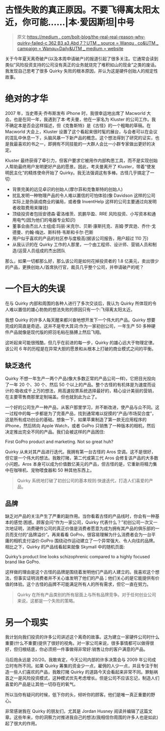 # 古怪失败的真正原因。不要飞得离太阳太近，你可能……|本·爱因斯坦|中号

> 原文:[https://medium . com/bolt-blog/the-real-real-reason-why-quirky-failed-c 362 B3 a3 Abd 7？UTM _ source = Wanqu . co&UTM _ campaign = Wanqu+Daily&UTM _ medium = website](https://medium.com/bolt-blog/the-real-reason-why-quirky-failed-c362b3a3abd7?utm_source=wanqu.co&utm_campaign=Wanqu+Daily&utm_medium=website)

关于今年夏天离奇破产(以及本周申请破产)的报道引起了很多关注。它通常会读到类似“风险投资支持的公司没有真正的业务就烧完了堆积如山的现金”之类的废话。我发现自己思考了很多 Quirky 失败的根本原因，并认为这是硬件创始人的规定性故事。

# 绝对的才华

2007 年，当史蒂夫·乔布斯发布 iPhone 时，我很幸运地出席了 Macworld 大会。也是在同一年，我遇到了本·考夫曼，他在一家名为 Kluster 的公司工作。我不确定本是否会这样描述，但《克鲁斯特》是《古怪》的一个粗略的草稿。在 Macworld 大会上，Kluster 设置了这个看起来很时髦的展台，与会者可以在会议的混乱中休息一下，头脑风暴一下新产品的概念。这个想法得到了研究的证实，也是我最喜欢的书之一，即拥有不同技能的一大群人会比一小群专家做出更好的决定。

Kluster 最终获得了牵引力，但客户要求它被用作内部构思工具，而不是实现创始人帮助最终用户发明更好产品的愿景。因此，考夫曼离开了 Kluster，带着“使发明民主化”的精炼使命开始了 Quirky。我无法强调这有多棒。古怪几乎搞定了一切:

*   背景完美的远见卓识的创始人(摩尔菲和克鲁斯特的创始人)
*   扰乱发明一种物理产品的令人难以置信的可怕体验(像 Davidson 这样的公司实际上是伪装成商业的骗局，或者像 InventHelp 这样的公司主要通过向发明者收取费用来赚钱)
*   顶级投资者包括安德森·霍洛维茨、凯鹏华盈、RRE 风险投资、小写资本和通用电气(因为他们的电器专业知识)
*   董事会由杰出人士组成:玛丽·米克尔、贝斯·康斯托克、吉姆·罗宾逊、乔什·戈德曼、约翰·梅达、斯科特·韦斯和卡尔·巴斯
*   用户似乎喜欢的产品的社区参与度极高(据该公司报告，用户超过 110 万)
*   从我认识的在 Quirky 工作的人那里，一个由工程师、设计师、营销人员和制造/运营人员组成的杰出团队

那么，如果一切都那么好，那么该公司是如何花掉投资者的 1.8 亿美元，卖出很少的产品，更换创始人/首席执行官，裁员几乎整个公司，并申请破产的呢？

# 一个巨大的失误

在与 Quirky 内部和周围的各种人进行了多次交谈后，我认为 Quirky 所体现的令人难以置信的雄心勃勃的想法失败的原因只有一个:飞得离太阳太近。

我想 Quirky 的许多人每天醒来都兴奋地想开发下一个伟大的产品。Quirky 想要完成的简直是奇迹。这并不是夸大其词:作为一家初创公司，一年生产 50 多种硬件产品就像是现代版的把羽毛粘在胳膊上然后飞翔。

这听起来可能很残酷，但几乎在前进的每一步，Quirky 的雄心远大于物理定律。该公司 6 年的历程是在异常大胆的愿景和从根本上打破的商业模式之间的平衡。

## 缺乏迭代

Quirky 不想一年生产一两个产品(像大多数正常的产品公司一样)，它把目光投向了一年 20 个、30 个、然后 50 个以上的产品。整个古怪的有机体是为速度而设计的:吸收成千上万的想法，用高速投票系统选择最好的，精心设计美丽的营销，在主要零售商那里定制端盖。但也就到此为止了。

一个好的公司生产一种产品，从客户那里学习，并不断改进，使产品与众不同。这一过程中的每一步都是为了完善产品，找到通常难以捉摸的“产品/市场契合度”，这是所有成功创业的基础。想象一下，如果苹果制造了第一款无应用程序的 iPhone，然后转向 Apple Watch，或者 GoPro 只销售了一种版本的相机，然后决定推出完全不同的产品。我们会被这样的产品困住:



First GoPro product and marketing. Not so great huh?



Quirky 从未对其产品进行迭代。我拥有第一台古怪的 Aros 空调。这不是很好，但它是一个伟大的想法。我敢打赌，第二代或第三代 Aros 会修复该产品的大多数小问题。Aros 本身可以成为价值数亿美元的产品，但古怪的是，它重新将精力集中在咖啡机、宠物喂食器和 50 种其他东西上。

> Quirky 系统地打破了初创公司的基本规则:快速迭代，打造人们喜爱的产品。

## 品牌

缺乏对产品的关注产生了严重的副作用。当你看着古怪的产品线时，你会有一种基本的感觉:困惑。顾客会问“作为一家公司，Quirky 代表什么？”初创公司一次又一次地证明，消费硬件公司的真正价值是消费者愿意为成为拥有其产品的俱乐部的一员而支付的“品牌溢价”。再来看看 GoPro，很容易理解为什么消费者会为一台平庸的相机支付溢价:GoPro 围绕动作运动建立了一个异常强大、令人向往的品牌。相比之下，Quirky 的产品线看起来就像 Skymall 中的随机页面:



Quirky’s product line looks schizophrenic compared to a highly focused brand like GoPro.



这样做的理由是这个古怪的品牌是围绕着发明他们产品的人建立的。我喜欢这个想法，但事实证明消费者并不关心谁发明了他们的产品；他们关心的是它能提供有价值的体验。这个古怪的品牌不可能满足所有人的所有需求，但它一直在努力。

> Quirky 在所有产品类别的所有层面上与所有品牌竞争。对于任何创业公司来说，这都是一个失败的策略。

# 另一个现实

我计划向我们投资的许多公司讲述这个离奇的故事。这为建立一家硬件公司时什么重要(什么不重要)提供了很好的视角。对一家公司来说，很多事情都可以做得很好，但归根结底，你必须把一件事做得非常好:销售让你的客户满意的产品。

马后炮永远是 20/20。我敢肯定，今天公司内部的许多决策会与 2009 年公司成立时有所不同。如果 Quirky 筹集的资金少一点，雇佣的人少一点，并且专注于制造一些人们喜欢的产品，我敢打赌 Quirky 的道路今天会看起来非常不同。罪魁祸首之一是风险投资模式，这种模式优先考虑增长。但是公司不应该忘记，制造人们喜爱的产品是让其他一切存在的氧气。

所以当你有疑问的时候，低下你的头，倾听你的顾客。他们是唯一真正重要的野心。

非常感谢我在 Quirky 的朋友们，尤其是 Jordan Husney 阅读并编辑了这篇文章。这些年来，你的洞察力对推进我自己的想法(我相信你周围的许多人也是如此)起了很大的作用。